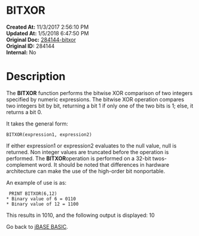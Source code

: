 # BITXOR

**Created At:** 11/3/2017 2:56:10 PM  
**Updated At:** 1/5/2018 6:47:50 PM  
**Original Doc:** [284144-bitxor](https://docs.jbase.com/36868-jbase-basic/284144-bitxor)  
**Original ID:** 284144  
**Internal:** No  


# Description

The **BITXOR** function performs the bitwise XOR comparison of two integers specified by numeric expressions. The bitwise XOR operation compares two integers bit by bit, returning a bit 1 if only one of the two bits is 1; else, it returns a bit 0.

It takes the general form:

```
BITXOR(expression1, expression2) 
```

If either expression1 or expression2 evaluates to the null value, null is returned.
Non integer values are truncated before the operation is performed.
The **BITXOR**operation is performed on a 32-bit twos-complement word. It should be noted that differences in hardware architecture can make the use of the high-order bit nonportable.

An example of use is as:

```
 PRINT BITXOR(6,12)
* Binary value of 6 = 0110
* Binary value of 12 = 1100
```

This results in 1010, and the following output is displayed:
10



Go back to [jBASE BASIC](./../jbase-basic-programmers-reference-guide).

